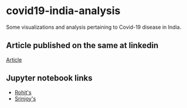 # covid19-india-analysis

Some visualizations and analysis pertaining to Covid-19 disease in India. 

## Article published on the same at linkedin

[Article]()

## Jupyter notebook links
- [Rohit's](https://github.com/Srinjoy-Santra/covid19-india-analysis/blob/1f541eec3e7074d09ac0cca5874db02c917b2a80/India_Corona_Analysis.ipynb)
- [Srinjoy's](https://github.com/Srinjoy-Santra/covid19-india-analysis/blob/85f5c23b7e4dad9e6b2d7640eb987aeb7635e605/India_Corona_Analysis.ipynb)
